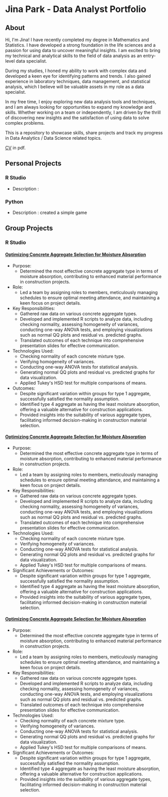 # Jina Park - Data Analyst Portfolio
## About
Hi, I'm Jina! I have recently completed my degree in Mathematics and Statistics. I have developed a strong foundation in the life sciences and a passion for using data to uncover meaningful insights. I am excited to bring my technical and analytical skills to the field of data analysis as an entry-level data specialist.

During my studies, I honed my ability to work with complex data and developed a keen eye for identifying patterns and trends. I also gained experience in laboratory techniques, data management, and statistical analysis, which I believe will be valuable assets in my role as a data specialist.

In my free time, I enjoy exploring new data analysis tools and techniques, and I am always looking for opportunities to expand my knowledge and skills. Whether working on a team or independently, I am driven by the thrill of discovering new insights and the satisfaction of using data to solve complex problems.

This is a repository to showcase skills, share projects and track my progress in Data Analytics / Data Science related topics.

[CV](https://github.com/jinapark2150/Portfolio_Jina-Park/blob/Projects/loaf) in pdf.

## Personal Projects
### R Studio
* Description :
### Python
* Description : created a simple game


## Group Projects
### R Studio
#### [Optimizing Concrete Aggregate Selection for Moisture Absorption](https://github.com/jinapark2150/Portfolio_Jina-Park/blob/c35875dad891693cb9c16fef21036cdb7c81f604/Optimizing%20Concrete%20Aggregate%20Selection%20for%20Moisture%20Absorption.R)
* Purpose:
  + Determined the most effective concrete aggregate type in terms of moisture absorption, contributing to enhanced material performance in construction projects.
* Role:
  + Led a team by assigning roles to members, meticulously managing schedules to ensure optimal meeting attendance, and maintaining a keen focus on project details.
* Key Responsibilities:
  + Gathered raw data on various concrete aggregate types.
  + Developed and implemented R scripts to analyze data, including checking normality, assessing homogeneity of variances, conducting one-way ANOVA tests, and employing visualizations such as normal QQ plots and residual vs. predicted graphs.
  + Translated outcomes of each technique into comprehensive presentation slides for effective communication.
* Technologies Used:
  + Checking normality of each concrete mixture type.
  + Verifying homogeneity of variances.
  + Conducting one-way ANOVA tests for statistical analysis.
  + Generating normal QQ plots and residual vs. predicted graphs for data visualization.
  + Applied Tukey's HSD test for multiple comparisons of means.
* Outcomes:
  + Despite significant variation within groups for type 1 aggregate, successfully satisfied the normality assumption.
  + Identified type 4 aggregate as having the least moisture absorption, offering a valuable alternative for construction applications.
  + Provided insights into the suitability of various aggregate types, facilitating informed decision-making in construction material selection.

#### [Optimizing Concrete Aggregate Selection for Moisture Absorption](https://github.com/jinapark2150/Portfolio_Jina-Park/blob/c35875dad891693cb9c16fef21036cdb7c81f604/Optimizing%20Concrete%20Aggregate%20Selection%20for%20Moisture%20Absorption.R)
* Purpose:
  + Determined the most effective concrete aggregate type in terms of moisture absorption, contributing to enhanced material performance in construction projects.
* Role:
  + Led a team by assigning roles to members, meticulously managing schedules to ensure optimal meeting attendance, and maintaining a keen focus on project details.
* Key Responsibilities:
  + Gathered raw data on various concrete aggregate types.
  + Developed and implemented R scripts to analyze data, including checking normality, assessing homogeneity of variances, conducting one-way ANOVA tests, and employing visualizations such as normal QQ plots and residual vs. predicted graphs.
  + Translated outcomes of each technique into comprehensive presentation slides for effective communication.
* Technologies Used:
  + Checking normality of each concrete mixture type.
  + Verifying homogeneity of variances.
  + Conducting one-way ANOVA tests for statistical analysis.
  + Generating normal QQ plots and residual vs. predicted graphs for data visualization.
  + Applied Tukey's HSD test for multiple comparisons of means.
* Significant Achievements or Outcomes:
  + Despite significant variation within groups for type 1 aggregate, successfully satisfied the normality assumption.
  + Identified type 4 aggregate as having the least moisture absorption, offering a valuable alternative for construction applications.
  + Provided insights into the suitability of various aggregate types, facilitating informed decision-making in construction material selection.
 
#### [Optimizing Concrete Aggregate Selection for Moisture Absorption](https://github.com/jinapark2150/Portfolio_Jina-Park/blob/c35875dad891693cb9c16fef21036cdb7c81f604/Optimizing%20Concrete%20Aggregate%20Selection%20for%20Moisture%20Absorption.R)
* Purpose:
  + Determined the most effective concrete aggregate type in terms of moisture absorption, contributing to enhanced material performance in construction projects.
* Role:
  + Led a team by assigning roles to members, meticulously managing schedules to ensure optimal meeting attendance, and maintaining a keen focus on project details.
* Key Responsibilities:
  + Gathered raw data on various concrete aggregate types.
  + Developed and implemented R scripts to analyze data, including checking normality, assessing homogeneity of variances, conducting one-way ANOVA tests, and employing visualizations such as normal QQ plots and residual vs. predicted graphs.
  + Translated outcomes of each technique into comprehensive presentation slides for effective communication.
* Technologies Used:
  + Checking normality of each concrete mixture type.
  + Verifying homogeneity of variances.
  + Conducting one-way ANOVA tests for statistical analysis.
  + Generating normal QQ plots and residual vs. predicted graphs for data visualization.
  + Applied Tukey's HSD test for multiple comparisons of means.
* Significant Achievements or Outcomes:
  + Despite significant variation within groups for type 1 aggregate, successfully satisfied the normality assumption.
  + Identified type 4 aggregate as having the least moisture absorption, offering a valuable alternative for construction applications.
  + Provided insights into the suitability of various aggregate types, facilitating informed decision-making in construction material selection.
